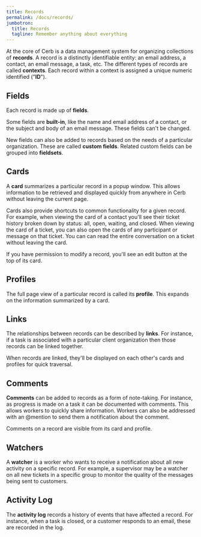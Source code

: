 ```yaml
---
title: Records
permalink: /docs/records/
jumbotron:
  title: Records
  tagline: Remember anything about everything
---
```


At the core of Cerb is a data management system for organizing collections of **records**.  A record is a distinctly identifiable entity: an email address, a contact, an email message, a task, etc.  The different types of records are called **contexts**.  Each record within a context is assigned a unique numeric identified ("**ID**").

## Fields

Each record is made up of **fields**.

Some fields are **built-in**, like the name and email address of a contact, or the subject and body of an email message. These fields can't be changed.

New fields can also be added to records based on the needs of a particular organization.  These are called **custom fields**.  Related custom fields can be grouped into **fieldsets**.

## Cards

A **card** summarizes a particular record in a popup window. This allows information to be retrieved and displayed quickly from anywhere in Cerb without leaving the current page.

Cards also provide shortcuts to common functionality for a given record.  For example, when viewing the card of a contact you'll see their ticket history broken down by status: all, open, waiting, and closed.  When viewing the card of a ticket, you can also open the cards of any participant or message on that ticket.  You can can read the entire conversation on a ticket without leaving the card.

If you have permission to modify a record, you'll see an edit button at the top of its card.

## Profiles

The full page view of a particular record is called its **profile**.  This expands on the information summarized by a card.

## Links

The relationships between records can be described by **links**.  For instance, if a task is associated with a particular client organization then those records can be linked together.

When records are linked, they'll be displayed on each other's cards and profiles for quick traversal.

## Comments

**Comments** can be added to records as a form of note-taking.  For instance, as progress is made on a task it can be documented with comments.  This allows workers to quickly share information.  Workers can also be addressed with an @mention to send them a notification about the comment.

Comments on a record are visible from its card and profile.

## Watchers

A **watcher** is a worker who wants to receive a notification about all new activity on a specific record. For example, a supervisor may be a watcher on all new tickets in a specific group to monitor the quality of the messages being sent to customers.

## Activity Log

The **activity log** records a history of events that have affected a record.  For instance, when a task is closed, or a customer responds to an email, these are recorded in the log.